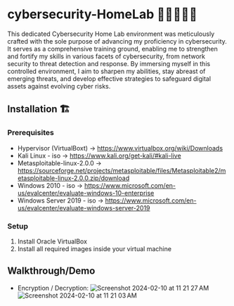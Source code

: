 # cybersecurity-HomeLab 👨🏻‍💻👾💥
This dedicated Cybersecurity Home Lab environment was meticulously crafted with the sole purpose of advancing my proficiency in cybersecurity. It serves as a comprehensive training ground, enabling me to strengthen and fortify my skills in various facets of cybersecurity, from network security to threat detection and response. By immersing myself in this controlled environment, I aim to sharpen my abilities, stay abreast of emerging threats, and develop effective strategies to safeguard digital assets against evolving cyber risks.

## Installation 🏗️

### Prerequisites
* Hypervisor (VirtualBoxt) -> https://www.virtualbox.org/wiki/Downloads
* Kali Linux - iso -> https://www.kali.org/get-kali/#kali-live
* Metasploitable-linux-2.0.0 -> https://sourceforge.net/projects/metasploitable/files/Metasploitable2/metasploitable-linux-2.0.0.zip/download
* Windows 2010 - iso -> https://www.microsoft.com/en-us/evalcenter/evaluate-windows-10-enterprise
* Windows Server 2019 - iso -> https://www.microsoft.com/en-us/evalcenter/evaluate-windows-server-2019

### Setup
1. Install Oracle VirtualBox
2. Install all required images inside your virtual machine

## Walkthrough/Demo
* Encryption / Decryption:
  ![Screenshot 2024-02-10 at 11 21 27 AM](https://github.com/MCdev92/cybersecurity-HomeLab/assets/110692284/36bb1531-ec53-4ba0-bee7-170f28dc296e)
  ![Screenshot 2024-02-10 at 11 21 03 AM](https://github.com/MCdev92/cybersecurity-HomeLab/assets/110692284/fb487e05-efbe-4e27-af25-c51324bff401)

  

